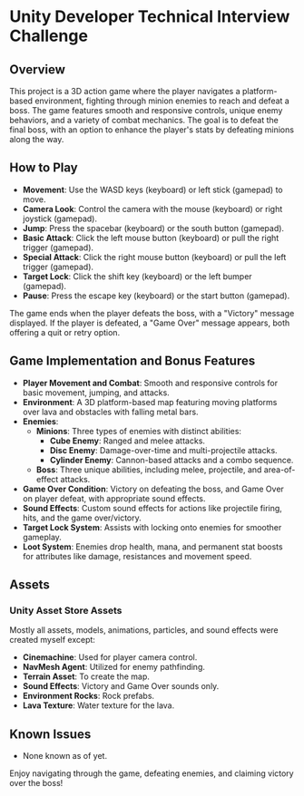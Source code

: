 # Unity Developer Technical Interview Challenge

## Overview
This project is a 3D action game where the player navigates a platform-based environment, fighting through minion enemies to reach and defeat a boss. The game features smooth and responsive controls, unique enemy behaviors, and a variety of combat mechanics. The goal is to defeat the final boss, with an option to enhance the player's stats by defeating minions along the way.

## How to Play
- **Movement**: Use the WASD keys (keyboard) or left stick (gamepad) to move.
- **Camera Look**: Control the camera with the mouse (keyboard) or right joystick (gamepad).
- **Jump**: Press the spacebar (keyboard) or the south button (gamepad).
- **Basic Attack**: Click the left mouse button (keyboard) or pull the right trigger (gamepad).
- **Special Attack**: Click the right mouse button (keyboard) or pull the left trigger (gamepad).
- **Target Lock**: Click the shift key (keyboard) or the left bumper (gamepad).
- **Pause**: Press the escape key (keyboard) or the start button (gamepad).

The game ends when the player defeats the boss, with a "Victory" message displayed. If the player is defeated, a "Game Over" message appears, both offering a quit or retry option.

## Game Implementation and Bonus Features
- **Player Movement and Combat**: Smooth and responsive controls for basic movement, jumping, and attacks.
- **Environment**: A 3D platform-based map featuring moving platforms over lava and obstacles with falling metal bars.
- **Enemies**:
  - **Minions**: Three types of enemies with distinct abilities:
    - **Cube Enemy**: Ranged and melee attacks.
    - **Disc Enemy**: Damage-over-time and multi-projectile attacks.
    - **Cylinder Enemy**: Cannon-based attacks and a combo sequence.
  - **Boss**: Three unique abilities, including melee, projectile, and area-of-effect attacks.
- **Game Over Condition**: Victory on defeating the boss, and Game Over on player defeat, with appropriate sound effects.
- **Sound Effects**: Custom sound effects for actions like projectile firing, hits, and the game over/victory.
- **Target Lock System**: Assists with locking onto enemies for smoother gameplay.
- **Loot System**: Enemies drop health, mana, and permanent stat boosts for attributes like damage, resistances and movement speed.

## Assets
### Unity Asset Store Assets
Mostly all assets, models, animations, particles, and sound effects were created myself except:
- **Cinemachine**: Used for player camera control.
- **NavMesh Agent**: Utilized for enemy pathfinding.
- **Terrain Asset**: To create the map.
- **Sound Effects**: Victory and Game Over sounds only.
- **Environment Rocks**: Rock prefabs.
- **Lava Texture**: Water texture for the lava.

## Known Issues
- None known as of yet.

Enjoy navigating through the game, defeating enemies, and claiming victory over the boss!
